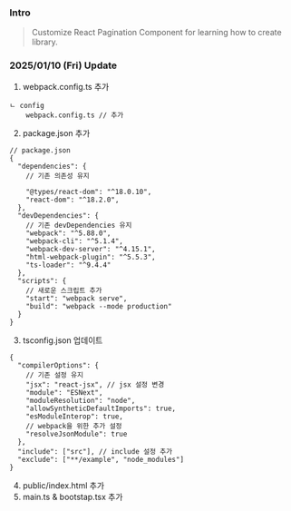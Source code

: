### Intro

> Customize React Pagination Component for learning how to create library.

### 2025/01/10 (Fri) Update

1. webpack.config.ts 추가

```
ㄴ config
    webpack.config.ts // 추가

```

2. package.json 추가

```
// package.json
{
  "dependencies": {
    // 기존 의존성 유지

    "@types/react-dom": "^18.0.10",
    "react-dom": "^18.2.0",
  },
  "devDependencies": {
    // 기존 devDependencies 유지
    "webpack": "^5.88.0",
    "webpack-cli": "^5.1.4",
    "webpack-dev-server": "^4.15.1",
    "html-webpack-plugin": "^5.5.3",
    "ts-loader": "^9.4.4"
  },
  "scripts": {
    // 새로운 스크립트 추가
    "start": "webpack serve",
    "build": "webpack --mode production"
  }
}

```

3. tsconfig.json 업데이트

```
{
  "compilerOptions": {
    // 기존 설정 유지
    "jsx": "react-jsx", // jsx 설정 변경
    "module": "ESNext",
    "moduleResolution": "node",
    "allowSyntheticDefaultImports": true,
    "esModuleInterop": true,
    // webpack을 위한 추가 설정
    "resolveJsonModule": true
  },
  "include": ["src"], // include 설정 추가
  "exclude": ["**/example", "node_modules"]
}

```

4. public/index.html 추가
5. main.ts & bootstap.tsx 추가
